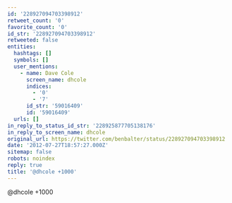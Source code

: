 ```yaml
---
id: '228927094703398912'
retweet_count: '0'
favorite_count: '0'
id_str: '228927094703398912'
retweeted: false
entities:
  hashtags: []
  symbols: []
  user_mentions:
    - name: Dave Cole
      screen_name: dhcole
      indices:
        - '0'
        - '7'
      id_str: '59016409'
      id: '59016409'
  urls: []
in_reply_to_status_id_str: '228925877705138176'
in_reply_to_screen_name: dhcole
original_url: https://twitter.com/benbalter/status/228927094703398912
date: '2012-07-27T18:57:27.000Z'
sitemap: false
robots: noindex
reply: true
title: '@dhcole +1000'
---
```


@dhcole +1000